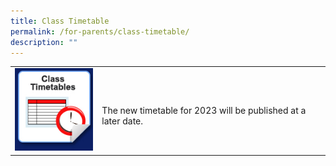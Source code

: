 ```yaml
---
title: Class Timetable
permalink: /for-parents/class-timetable/
description: ""
---
```

|  |  | 
| -------- | -------- | 
| ![Class Timetables](/images/Usefullinks/icon_class_timetables.jpg)     | <br>The new timetable for 2023 will be published at a later date. |